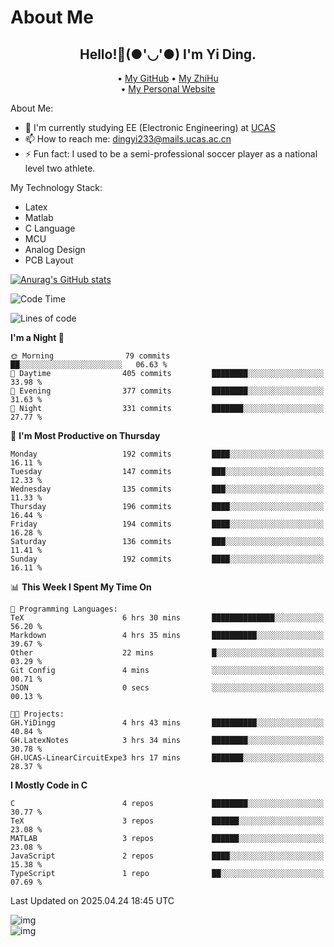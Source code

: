 # About Me

<h2 style="text-align:center;"> Hello!👋(●'◡'●) I'm Yi Ding.</h2>

<div style="text-align:center;">
  • <a href="https://github.com/YiDingg">My GitHub</a>
  • <a href="https://www.zhihu.com/people/YiDingg">My ZhiHu</a><br>
  • <a href="https://yidingg.github.io/YiDingg">My Personal Website</a><br>
</div>

About Me:
- 🔭 I'm currently studying EE (Electronic Engineering) at [UCAS](https://www.ucas.ac.cn/)
- 📫 How to reach me: dingyi233@mails.ucas.ac.cn
- ⚡ Fun fact: I used to be a semi-professional soccer player as a national level two athlete.

My Technology Stack:
- Latex
- Matlab
- C Language
- MCU 
- Analog Design
- PCB Layout


[![Anurag's GitHub stats](https://github-readme-stats.vercel.app/api?username=YiDingg)](https://github.com/anuraghazra/github-readme-stats)

<!--START_SECTION:waka-->
![Code Time](http://img.shields.io/badge/Code%20Time-1%2C094%20hrs%2025%20mins-blue)

![Lines of code](https://img.shields.io/badge/From%20Hello%20World%20I%27ve%20Written-769.5%20thousand%20lines%20of%20code-blue)

**I'm a Night 🦉** 

```text
🌞 Morning                79 commits          ██░░░░░░░░░░░░░░░░░░░░░░░   06.63 % 
🌆 Daytime                405 commits         ████████░░░░░░░░░░░░░░░░░   33.98 % 
🌃 Evening                377 commits         ████████░░░░░░░░░░░░░░░░░   31.63 % 
🌙 Night                  331 commits         ███████░░░░░░░░░░░░░░░░░░   27.77 % 
```
📅 **I'm Most Productive on Thursday** 

```text
Monday                   192 commits         ████░░░░░░░░░░░░░░░░░░░░░   16.11 % 
Tuesday                  147 commits         ███░░░░░░░░░░░░░░░░░░░░░░   12.33 % 
Wednesday                135 commits         ███░░░░░░░░░░░░░░░░░░░░░░   11.33 % 
Thursday                 196 commits         ████░░░░░░░░░░░░░░░░░░░░░   16.44 % 
Friday                   194 commits         ████░░░░░░░░░░░░░░░░░░░░░   16.28 % 
Saturday                 136 commits         ███░░░░░░░░░░░░░░░░░░░░░░   11.41 % 
Sunday                   192 commits         ████░░░░░░░░░░░░░░░░░░░░░   16.11 % 
```


📊 **This Week I Spent My Time On** 

```text
💬 Programming Languages: 
TeX                      6 hrs 30 mins       ██████████████░░░░░░░░░░░   56.20 % 
Markdown                 4 hrs 35 mins       ██████████░░░░░░░░░░░░░░░   39.67 % 
Other                    22 mins             █░░░░░░░░░░░░░░░░░░░░░░░░   03.29 % 
Git Config               4 mins              ░░░░░░░░░░░░░░░░░░░░░░░░░   00.71 % 
JSON                     0 secs              ░░░░░░░░░░░░░░░░░░░░░░░░░   00.13 % 

🐱‍💻 Projects: 
GH.YiDingg               4 hrs 43 mins       ██████████░░░░░░░░░░░░░░░   40.84 % 
GH.LatexNotes            3 hrs 34 mins       ████████░░░░░░░░░░░░░░░░░   30.78 % 
GH.UCAS-LinearCircuitExpe3 hrs 17 mins       ███████░░░░░░░░░░░░░░░░░░   28.37 % 
```

**I Mostly Code in C** 

```text
C                        4 repos             ████████░░░░░░░░░░░░░░░░░   30.77 % 
TeX                      3 repos             ██████░░░░░░░░░░░░░░░░░░░   23.08 % 
MATLAB                   3 repos             ██████░░░░░░░░░░░░░░░░░░░   23.08 % 
JavaScript               2 repos             ████░░░░░░░░░░░░░░░░░░░░░   15.38 % 
TypeScript               1 repo              ██░░░░░░░░░░░░░░░░░░░░░░░   07.69 % 
```




 Last Updated on 2025.04.24 18:45 UTC
<!--END_SECTION:waka-->

<!-- Coding activity over the last year -->
<div class='center'><img src='https://wakatime.com/share/@YiDingg/260601e0-8e46-41ab-9832-d4d0ae5fd0bd.svg' alt='img'/></div>

<!-- Languages over the last year -->
<div class='center'><img src='https://wakatime.com/share/@YiDingg/99546fa3-4cc3-4808-ab6e-13f38e27aba1.svg' alt='img'/></div>
